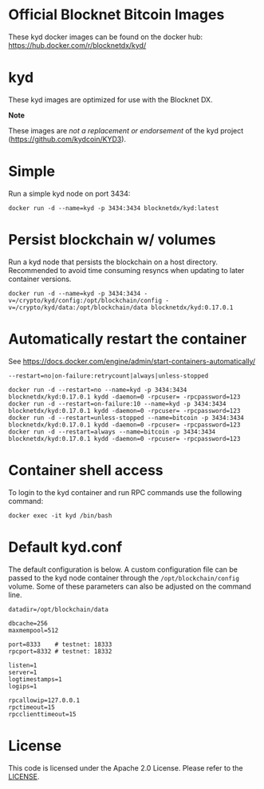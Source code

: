 Official Blocknet Bitcoin Images
=================================

These kyd docker images can be found on the docker hub: https://hub.docker.com/r/blocknetdx/kyd/

kyd
========

These kyd images are optimized for use with the Blocknet DX.

**Note**

These images are _not a replacement or endorsement_ of the kyd project (https://github.com/kydcoin/KYD3).


Simple
======

Run a simple kyd node on port 3434:
```
docker run -d --name=kyd -p 3434:3434 blocknetdx/kyd:latest
```


Persist blockchain w/ volumes
=============================

Run a kyd node that persists the blockchain on a host directory. Recommended to avoid time consuming resyncs when updating to later container versions.
```
docker run -d --name=kyd -p 3434:3434 -v=/crypto/kyd/config:/opt/blockchain/config -v=/crypto/kyd/data:/opt/blockchain/data blocknetdx/kyd:0.17.0.1
```


Automatically restart the container
===================================

See https://docs.docker.com/engine/admin/start-containers-automatically/

`--restart=no|on-failure:retrycount|always|unless-stopped`

```
docker run -d --restart=no --name=kyd -p 3434:3434 blocknetdx/kyd:0.17.0.1 kydd -daemon=0 -rpcuser= -rpcpassword=123
docker run -d --restart=on-failure:10 --name=kyd -p 3434:3434 blocknetdx/kyd:0.17.0.1 kydd -daemon=0 -rpcuser= -rpcpassword=123
docker run -d --restart=unless-stopped --name=bitcoin -p 3434:3434 blocknetdx/kyd:0.17.0.1 kydd -daemon=0 -rpcuser= -rpcpassword=123
docker run -d --restart=always --name=bitcoin -p 3434:3434 blocknetdx/kyd:0.17.0.1 kydd -daemon=0 -rpcuser= -rpcpassword=123
```


Container shell access
======================

To login to the kyd container and run RPC commands use the following command:
```
docker exec -it kyd /bin/bash
```


Default kyd.conf
=====================

The default configuration is below. A custom configuration file can be passed to the kyd  node container through the `/opt/blockchain/config` volume. Some of these parameters can also be adjusted on the command line.
```
datadir=/opt/blockchain/data

dbcache=256
maxmempool=512

port=8333    # testnet: 18333
rpcport=8332 # testnet: 18332

listen=1
server=1
logtimestamps=1
logips=1

rpcallowip=127.0.0.1
rpctimeout=15
rpcclienttimeout=15
```


License
=======

This code is licensed under the Apache 2.0 License. Please refer to the [LICENSE](https://github.com/BlocknetDX/dockerimages/blob/master/LICENSE).